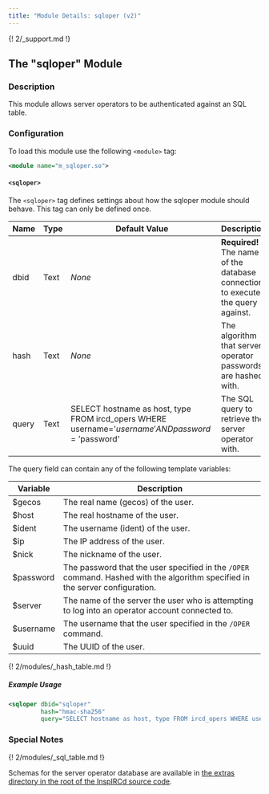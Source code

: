 ```yaml
---
title: "Module Details: sqloper (v2)"
---
```


{! 2/_support.md !}

## The "sqloper" Module

### Description

This module allows server operators to be authenticated against an SQL table.

### Configuration

To load this module use the following `<module>` tag:

```xml
<module name="m_sqloper.so">
```

#### `<sqloper>`

The `<sqloper>` tag defines settings about how the sqloper module should behave. This tag can only be defined once.

Name  | Type | Default Value                                                                                     | Description
----- | ---- | ------------------------------------------------------------------------------------------------- | -----------
dbid  | Text | *None*                                                                                            | **Required!** The name of the database connection to execute the query against.
hash  | Text | *None*                                                                                            | The algorithm that server operator passwords are hashed with.
query | Text | SELECT hostname as host, type FROM ircd_opers WHERE username='$username' AND password='$password' | The SQL query to retrieve the server operator with.

The query field can contain any of the following template variables:

Variable  | Description
--------- | -----------
$gecos    | The real name (gecos) of the user.
$host     | The real hostname of the user.
$ident    | The username (ident) of the user.
$ip       | The IP address of the user.
$nick     | The nickname of the user.
$password | The password that the user specified in the `/OPER` command. Hashed with the algorithm specified in the server configuration.
$server   | The name of the server the user who is attempting to log into an operator account connected to.
$username | The username that the user specified in the `/OPER` command.
$uuid     | The UUID of the user.

{! 2/modules/_hash_table.md !}

##### Example Usage

```xml
<sqloper dbid="sqloper"
         hash="hmac-sha256"
         query="SELECT hostname as host, type FROM ircd_opers WHERE username='$username' AND password='$password'">
```

### Special Notes

{! 2/modules/_sql_table.md !}

Schemas for the server operator database are available in [the extras directory in the root of the InspIRCd source code](https://github.com/inspircd/inspircd/tree/insp20/extras).
